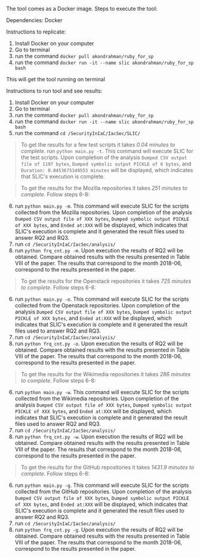 The tool comes as a Docker image. Steps to execute the tool:

Dependencies: Docker 

Instructions to replicate: 


1. Install Docker on your computer 
2. Go to terminal 
3. run the command `docker pull akondrahman/ruby_for_sp`
4. run the command `docker run -it --name slic akondrahman/ruby_for_sp bash` 


This will get the tool running on terminal 

Instructions to run tool and see results: 


1. Install Docker on your computer 
2. Go to terminal 
3. run the command `docker pull akondrahman/ruby_for_sp`
4. run the command `docker run -it --name slic akondrahman/ruby_for_sp bash` 
5. run the command `cd /SecurityInIaC/IacSec/SLIC/`

> To get the results for a few test scripts it takes *0.04 minutes to complete*. run `python main.py -t`. This command will execute SLIC for the test scripts. Upon completion of the analysis `Dumped CSV output file of 1197 bytes`, `Dumped symbolic output PICKLE of 6 bytes`, and `Duration: 0.0453675349553 minutes` will be displayed, which indicates that SLIC's execution is complete. 


> To get the results for the Mozilla repositories it takes *251 minutes to complete*. Follow steps 6-8: 
6. run `python main.py -m`. This command will execute SLIC for the scripts collected from the Mozilla repositories. Upon completion of the analysis `Dumped CSV output file of XXX bytes`, `Dumped symbolic output PICKLE of XXX bytes`, and `Ended at:XXX` will be displayed, which indicates that SLIC's execution is complete and it generated the result files used to answer RQ2 and RQ3. 
7. run `cd /SecurityInIaC/IacSec/analysis/`
8. run `python frq_cnt.py -m`. Upon execution the results of RQ2 will be obtained. Compare obtained results with the results presented in Table VIII of the paper. The results that correspond to the month 2018-06, correspond to the results presented in the paper.  


> To get the results for the Openstack repositories it takes *725 minutes to complete*. Follow steps 6-8:
6. run `python main.py -o`. This command will execute SLIC for the scripts collected from the Openstack repositories. Upon completion of the analysis `Dumped CSV output file of XXX bytes`, `Dumped symbolic output PICKLE of XXX bytes`, and `Ended at:XXX` will be displayed, which indicates that SLIC's execution is complete and it generated the result files used to answer RQ2 and RQ3. 
7. run `cd /SecurityInIaC/IacSec/analysis/`
8. run `python frq_cnt.py -o`. Upon execution the results of RQ2 will be obtained. Compare obtained results with the results presented in Table VIII of the paper. The results that correspond to the month 2018-06, correspond to the results presented in the paper.  


> To get the results for the Wikimedia repositories it takes *286 minutes to complete*. Follow steps 6-8: 
6. run `python main.py -w`. This command will execute SLIC for the scripts collected from the Wikimedia repositories. Upon completion of the analysis `Dumped CSV output file of XXX bytes`, `Dumped symbolic output PICKLE of XXX bytes`, and `Ended at:XXX` will be displayed, which indicates that SLIC's execution is complete and it generated the result files used to answer RQ2 and RQ3. 
7. run `cd /SecurityInIaC/IacSec/analysis/`
8. run `python frq_cnt.py -w`. Upon execution the results of RQ2 will be obtained. Compare obtained results with the results presented in Table VIII of the paper. The results that correspond to the month 2018-06, correspond to the results presented in the paper.  

> To get the results for the GitHub repositories it takes *1431.9 minutes to complete*. Follow steps 6-8:
6. run `python main.py -g`. This command will execute SLIC for the scripts collected from the GitHub repositories. Upon completion of the analysis `Dumped CSV output file of XXX bytes`, `Dumped symbolic output PICKLE of XXX bytes`, and `Ended at:XXX` will be displayed, which indicates that SLIC's execution is complete and it generated the result files used to answer RQ2 and RQ3. 
7. run `cd /SecurityInIaC/IacSec/analysis/`
8. run `python frq_cnt.py -g`. Upon execution the results of RQ2 will be obtained. Compare obtained results with the results presented in Table VIII of the paper. The results that correspond to the month 2018-06, correspond to the results presented in the paper.  
